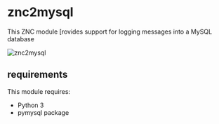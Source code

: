 # znc2mysql
This ZNC module [rovides support for logging messages into a MySQL database

![znc2mysql](https://i.imgur.com/X15M9PO.png)
## requirements
This module requires:
* Python 3
* pymysql package
